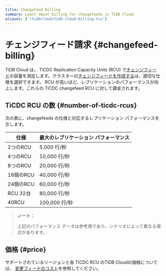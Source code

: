 ```yaml
---
title: Changefeed Billing
summary: Learn about billing for changefeeds in TiDB Cloud.
aliases: ['/tidbcloud/tidb-cloud-billing-tcu']
---
```


# チェンジフィード請求 {#changefeed-billing}

TiDB Cloud は、 TiCDC Replication Capacity Units (RCU) で[チェンジフィード](/tidb-cloud/changefeed-overview.md)の容量を測定します。クラスターの[チェンジフィードを作成する](/tidb-cloud/changefeed-overview.md#create-a-changefeed)は、適切な仕様を選択できます。 RCU が高いほど、レプリケーションのパフォーマンスが向上します。これらの TiCDC changefeed RCU に対して課金されます。

## TiCDC RCU の数 {#number-of-ticdc-rcus}

次の表に、changefeeds の仕様と対応するレプリケーション パフォーマンスを示します。

| 仕様      | 最大のレプリケーション パフォーマンス |
| ------- | ------------------- |
| 2つのRCU  | 5,000 行/秒           |
| 4つのRCU  | 10,000 行/秒          |
| 8つのRCU  | 20,000 行/秒          |
| 16個のRCU | 40,000 行/秒          |
| 24個のRCU | 60,000 行/秒          |
| RCU 32台 | 80,000 行/秒          |
| 40RCU   | 100,000 行/秒         |

> **ノート：**
>
> 上記のパフォーマンス データは参考用であり、シナリオによって異なる場合があります。

## 価格 {#price}

サポートされているリージョンと各 TiCDC RCU のTiDB Cloudの価格については、 [変更フィードのコスト](https://www.pingcap.com/tidb-cloud-pricing-details/#changefeed-cost)を参照してください。

